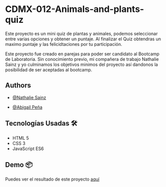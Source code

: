 
# CDMX-012-Animals-and-plants-quiz

Este proyecto es un mini quiz de plantas y animales, podemos seleccionar entre varias opciones y obtener un puntaje.
Al finalizar el Quiz obtendras un maximo puntaje y las felicidtaciones por tu participación.

Este proyecto fue creado en parejas para poder ser candidato al Bootcamp de Laboratoria.
Sin conocimiento previo, mi compañera de trabajo Nathalie Sainz y yo culminamos los objetivos minimos del proyecto
así dandonos la posibilidad de ser aceptadas al bootcamp.


## Authors

- [@Nathalie Sainz](https://github.com/nathaliesainz)

- [@Abigail Peña](https://github.com/PolarisSchulz)



## Tecnologías Usadas 🛠️

 - HTML 5
 - CSS 3
 - JavaScript ES6
 
 


## Demo 📦

Puedes ver el resultado de este proyecto  [aquí](https://link)
